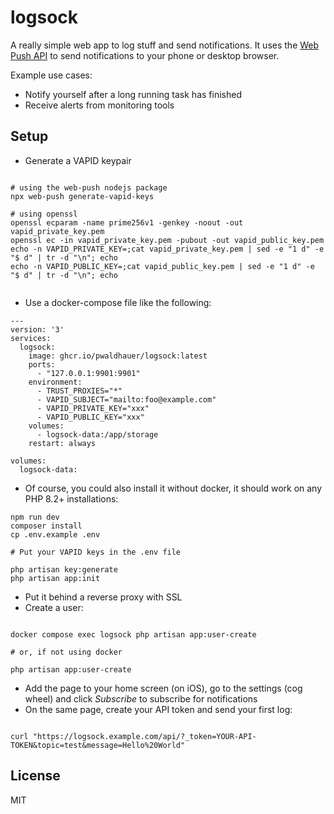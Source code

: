 # logsock

A really simple web app to log stuff and send notifications. 
It uses the [Web Push API](https://developer.mozilla.org/en-US/docs/Web/API/Push_API) to send notifications to your phone or desktop browser.

Example use cases:

- Notify yourself after a long running task has finished
- Receive alerts from monitoring tools

## Setup

- Generate a VAPID keypair

```

# using the web-push nodejs package
npx web-push generate-vapid-keys

# using openssl
openssl ecparam -name prime256v1 -genkey -noout -out vapid_private_key.pem
openssl ec -in vapid_private_key.pem -pubout -out vapid_public_key.pem
echo -n VAPID_PRIVATE_KEY=;cat vapid_private_key.pem | sed -e "1 d" -e "$ d" | tr -d "\n"; echo
echo -n VAPID_PUBLIC_KEY=;cat vapid_public_key.pem | sed -e "1 d" -e "$ d" | tr -d "\n"; echo


```

- Use a docker-compose file like the following:

```
---
version: '3'
services:
  logsock:
    image: ghcr.io/pwaldhauer/logsock:latest
    ports:
      - "127.0.0.1:9901:9901"
    environment:
      - TRUST_PROXIES="*"
      - VAPID_SUBJECT="mailto:foo@example.com"
      - VAPID_PRIVATE_KEY="xxx"
      - VAPID_PUBLIC_KEY="xxx"
    volumes:
      - logsock-data:/app/storage
    restart: always

volumes:
  logsock-data:

```

- Of course, you could also install it without docker, it should work on any PHP 8.2+ installations:

```
npm run dev
composer install
cp .env.example .env

# Put your VAPID keys in the .env file

php artisan key:generate
php artisan app:init
```

- Put it behind a reverse proxy with SSL
- Create a user:


```

docker compose exec logsock php artisan app:user-create

# or, if not using docker

php artisan app:user-create

```

- Add the page to your home screen (on iOS), go to the settings (cog wheel) and click _Subscribe_ to subscribe for notifications
- On the same page, create your API token and send your first log:

```

curl "https://logsock.example.com/api/?_token=YOUR-API-TOKEN&topic=test&message=Hello%20World"

```

## License

MIT
